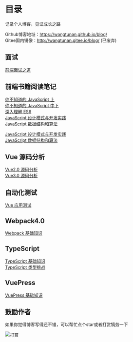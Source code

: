 # 目录
记录个人博客，见证成长之路 <br/>

Github博客地址：https://wangtunan.github.io/blog/ <br/>
Gitee国内镜像：http://wangtunan.gitee.io/blog/ (已废弃) <br/>

## 面试
[前端面试之道](https://wangtunan.github.io/blog/interview/)

## 前端书籍阅读笔记
[你不知道的 JavaScript 上](https://wangtunan.github.io/blog/books/javascript/know-up.html)<br/>
[你不知道的 JavaScript 中下](https://wangtunan.github.io/blog/books/javascript/know-down.html)<br/>
[深入理解 ES6](https://wangtunan.github.io/blog/books/javascript/es6.html)<br/>
[JavaScript 设计模式与开发实践](https://wangtunan.github.io/blog/designPattern/) <br/>
[JavaScript 数据结构和算法](https://wangtunan.github.io/blog/books/javascript/algorithm.html) <br/>
<!-- [JavaScript 高级程序设计](https://wangtunan.github.io/blog/books/javascript/red-book.html)<br/> -->
[JavaScript 设计模式与开发实践](https://wangtunan.github.io/blog/designPattern/) <br/>
[JavaScript 数据结构和算法](https://wangtunan.github.io/blog/books/javascript/algorithm.html)<br/>

## Vue 源码分析
[Vue2.0 源码分析](https://wangtunan.github.io/blog/vueAnalysis/introduction/)<br/>
[Vue3.0 源码分析](https://wangtunan.github.io/blog/vueNextAnalysis/introduction/)<br/>

## 自动化测试
[Vue 应用测试](https://wangtunan.github.io/blog/test/vueTest.html)<br/>

## Webpack4.0
[Webpack 基础知识](https://wangtunan.github.io/blog/webpack/webpack/)<br/>

## TypeScript
[TypeScript 基础知识](https://wangtunan.github.io/blog/typescript/base)<br/>
[TypeScript 类型挑战](https://wangtunan.github.io/blog/typescript/challenge)<br/>

## VuePress
[VuePress 基础知识](https://wangtunan.github.io/blog/vuepress/)<br/>

## 鼓励作者
如果你觉得博客写得还不错，可以帮忙点个star或者打赏犒劳一下

![打赏](https://wangtunan.github.io/blog/donate.jpg)

